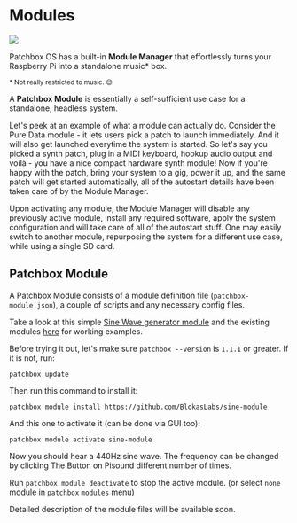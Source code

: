 # Modules

![](https://raw.githubusercontent.com/wiki/BlokasLabs/patchbox-os-gen/images/modules.png)

Patchbox OS has a built-in **Module Manager** that effortlessly turns your Raspberry Pi into a standalone music\* box.

<sup>\* Not really restricted to music. 😉</sup>

A **Patchbox Module** is essentially a self-sufficient use case for a standalone, headless system.

Let's peek at an example of what a module can actually do. Consider the Pure Data module - it lets users pick a patch to launch immediately. And it will also get launched everytime the system is started.
So let's say you picked a synth patch, plug in a MIDI keyboard, hookup audio output and voilà - you have a nice compact hardware synth module! Now if you're happy with the patch, bring your system to a gig,
power it up, and the same patch will get started automatically, all of the autostart details have been taken care of by the Module Manager.

Upon activating any module, the Module Manager will disable any previously active module, install any required software, apply the system configuration and will take care of all of the
autostart stuff. One may easily switch to another module, repurposing the system for a different use case, while using a single SD card.

## Patchbox Module

A Patchbox Module consists of a module definition file (`patchbox-module.json`), a couple of scripts and any necessary config files.

Take a look at this simple [Sine Wave generator module](https://github.com/BlokasLabs/sine-module) and the existing modules [here](https://github.com/BlokasLabs/patchbox-modules) for working examples.

Before trying it out, let's make sure `patchbox --version` is `1.1.1` or greater. If it is not, run:

```
patchbox update
```

Then run this command to install it:

```
patchbox module install https://github.com/BlokasLabs/sine-module
```

And this one to activate it (can be done via GUI too):

```
patchbox module activate sine-module
```

Now you should hear a 440Hz sine wave. The frequency can be changed by clicking The Button on Pisound different number of times.

Run `patchbox module deactivate` to stop the active module. (or select `none` module in `patchbox` `modules` menu)

Detailed description of the module files will be available soon.
